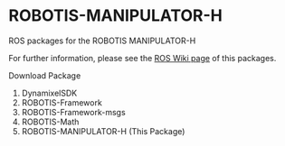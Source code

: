 # ROBOTIS-MANIPULATOR-H
ROS packages for the ROBOTIS MANIPULATOR-H

For further information, please see the [ROS Wiki page](http://wiki.ros.org/ROBOTIS-MANIPULATOR-H) of this packages.

Download Package

1. DynamixelSDK
2. ROBOTIS-Framework
3. ROBOTIS-Framework-msgs
4. ROBOTIS-Math
5. ROBOTIS-MANIPULATOR-H (This Package)
